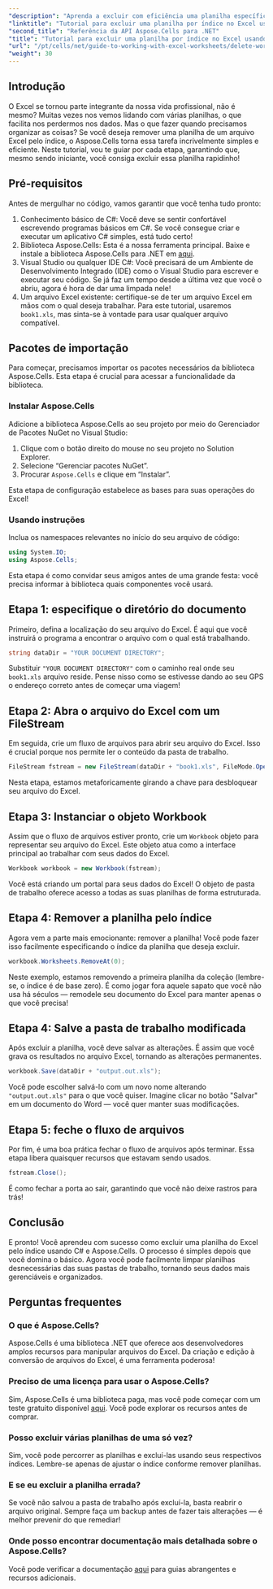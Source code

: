 ```yaml
---
"description": "Aprenda a excluir com eficiência uma planilha específica de um arquivo Excel pelo índice usando C# e a biblioteca Aspose.Cells. Siga este tutorial passo a passo simples."
"linktitle": "Tutorial para excluir uma planilha por índice no Excel usando C#"
"second_title": "Referência da API Aspose.Cells para .NET"
"title": "Tutorial para excluir uma planilha por índice no Excel usando C#"
"url": "/pt/cells/net/guide-to-working-with-excel-worksheets/delete-worksheet-by-index-excel-csharp-tutorial/"
"weight": 30
---
```


## Introdução

O Excel se tornou parte integrante da nossa vida profissional, não é mesmo? Muitas vezes nos vemos lidando com várias planilhas, o que facilita nos perdermos nos dados. Mas o que fazer quando precisamos organizar as coisas? Se você deseja remover uma planilha de um arquivo Excel pelo índice, o Aspose.Cells torna essa tarefa incrivelmente simples e eficiente. Neste tutorial, vou te guiar por cada etapa, garantindo que, mesmo sendo iniciante, você consiga excluir essa planilha rapidinho!

## Pré-requisitos

Antes de mergulhar no código, vamos garantir que você tenha tudo pronto:

1. Conhecimento básico de C#: Você deve se sentir confortável escrevendo programas básicos em C#. Se você consegue criar e executar um aplicativo C# simples, está tudo certo!
2. Biblioteca Aspose.Cells: Esta é a nossa ferramenta principal. Baixe e instale a biblioteca Aspose.Cells para .NET em [aqui](https://releases.aspose.com/cells/net/).
3. Visual Studio ou qualquer IDE C#: Você precisará de um Ambiente de Desenvolvimento Integrado (IDE) como o Visual Studio para escrever e executar seu código. Se já faz um tempo desde a última vez que você o abriu, agora é hora de dar uma limpada nele!
4. Um arquivo Excel existente: certifique-se de ter um arquivo Excel em mãos com o qual deseja trabalhar. Para este tutorial, usaremos `book1.xls`, mas sinta-se à vontade para usar qualquer arquivo compatível.

## Pacotes de importação

Para começar, precisamos importar os pacotes necessários da biblioteca Aspose.Cells. Esta etapa é crucial para acessar a funcionalidade da biblioteca.

### Instalar Aspose.Cells

Adicione a biblioteca Aspose.Cells ao seu projeto por meio do Gerenciador de Pacotes NuGet no Visual Studio:

1. Clique com o botão direito do mouse no seu projeto no Solution Explorer.
2. Selecione “Gerenciar pacotes NuGet”.
3. Procurar `Aspose.Cells` e clique em “Instalar”.

Esta etapa de configuração estabelece as bases para suas operações do Excel!

### Usando instruções

Inclua os namespaces relevantes no início do seu arquivo de código:

```csharp
using System.IO;
using Aspose.Cells;
```

Esta etapa é como convidar seus amigos antes de uma grande festa: você precisa informar à biblioteca quais componentes você usará.

## Etapa 1: especifique o diretório do documento

Primeiro, defina a localização do seu arquivo do Excel. É aqui que você instruirá o programa a encontrar o arquivo com o qual está trabalhando.

```csharp
string dataDir = "YOUR DOCUMENT DIRECTORY";
```

Substituir `"YOUR DOCUMENT DIRECTORY"` com o caminho real onde seu `book1.xls` arquivo reside. Pense nisso como se estivesse dando ao seu GPS o endereço correto antes de começar uma viagem!

## Etapa 2: Abra o arquivo do Excel com um FileStream

Em seguida, crie um fluxo de arquivos para abrir seu arquivo do Excel. Isso é crucial porque nos permite ler o conteúdo da pasta de trabalho.

```csharp
FileStream fstream = new FileStream(dataDir + "book1.xls", FileMode.Open);
```

Nesta etapa, estamos metaforicamente girando a chave para desbloquear seu arquivo do Excel.

## Etapa 3: Instanciar o objeto Workbook

Assim que o fluxo de arquivos estiver pronto, crie um `Workbook` objeto para representar seu arquivo do Excel. Este objeto atua como a interface principal ao trabalhar com seus dados do Excel.

```csharp
Workbook workbook = new Workbook(fstream);
```

Você está criando um portal para seus dados do Excel! O objeto de pasta de trabalho oferece acesso a todas as suas planilhas de forma estruturada.

## Etapa 4: Remover a planilha pelo índice

Agora vem a parte mais emocionante: remover a planilha! Você pode fazer isso facilmente especificando o índice da planilha que deseja excluir. 

```csharp
workbook.Worksheets.RemoveAt(0);
```

Neste exemplo, estamos removendo a primeira planilha da coleção (lembre-se, o índice é de base zero). É como jogar fora aquele sapato que você não usa há séculos — remodele seu documento do Excel para manter apenas o que você precisa!

## Etapa 4: Salve a pasta de trabalho modificada

Após excluir a planilha, você deve salvar as alterações. É assim que você grava os resultados no arquivo Excel, tornando as alterações permanentes.

```csharp
workbook.Save(dataDir + "output.out.xls");
```

Você pode escolher salvá-lo com um novo nome alterando `"output.out.xls"` para o que você quiser. Imagine clicar no botão "Salvar" em um documento do Word — você quer manter suas modificações.

## Etapa 5: feche o fluxo de arquivos

Por fim, é uma boa prática fechar o fluxo de arquivos após terminar. Essa etapa libera quaisquer recursos que estavam sendo usados.

```csharp
fstream.Close();
```

É como fechar a porta ao sair, garantindo que você não deixe rastros para trás!

## Conclusão

E pronto! Você aprendeu com sucesso como excluir uma planilha do Excel pelo índice usando C# e Aspose.Cells. O processo é simples depois que você domina o básico. Agora você pode facilmente limpar planilhas desnecessárias das suas pastas de trabalho, tornando seus dados mais gerenciáveis e organizados.

## Perguntas frequentes

### O que é Aspose.Cells?
Aspose.Cells é uma biblioteca .NET que oferece aos desenvolvedores amplos recursos para manipular arquivos do Excel. Da criação e edição à conversão de arquivos do Excel, é uma ferramenta poderosa!

### Preciso de uma licença para usar o Aspose.Cells?
Sim, Aspose.Cells é uma biblioteca paga, mas você pode começar com um teste gratuito disponível [aqui](https://releases.aspose.com/). Você pode explorar os recursos antes de comprar.

### Posso excluir várias planilhas de uma só vez?
Sim, você pode percorrer as planilhas e excluí-las usando seus respectivos índices. Lembre-se apenas de ajustar o índice conforme remover planilhas.

### E se eu excluir a planilha errada?
Se você não salvou a pasta de trabalho após excluí-la, basta reabrir o arquivo original. Sempre faça um backup antes de fazer tais alterações — é melhor prevenir do que remediar!

### Onde posso encontrar documentação mais detalhada sobre o Aspose.Cells?
Você pode verificar a documentação [aqui](https://reference.aspose.com/cells/net/) para guias abrangentes e recursos adicionais.